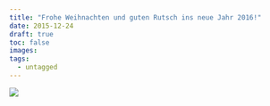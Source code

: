 ```yaml
---
title: "Frohe Weihnachten und guten Rutsch ins neue Jahr 2016!"
date: 2015-12-24
draft: true
toc: false
images:
tags: 
  - untagged
---
```


![](/images/201512-weihnachtsbaum-2.jpg)

